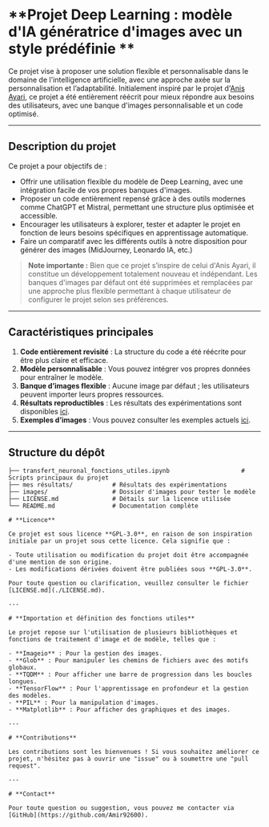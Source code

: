 # **Projet Deep Learning : modèle d'IA génératrice d'images avec un style prédéfinie **
 
Ce projet vise à proposer une solution flexible et personnalisable dans le domaine de l'intelligence artificielle, avec une approche axée sur la personnalisation et l’adaptabilité. Initialement inspiré par le projet d'[Anis Ayari](https://github.com/anisayari/Youtube-apprendre-le-deeplearning-avec-tensorflow), ce projet a été entièrement réécrit pour mieux répondre aux besoins des utilisateurs, avec une banque d'images personnalisable et un code optimisé.

---

## **Description du projet**

Ce projet a pour objectifs de :
- Offrir une utilisation flexible du modèle de Deep Learning, avec une intégration facile de vos propres banques d'images.
- Proposer un code entièrement repensé grâce à des outils modernes comme ChatGPT et Mistral, permettant une structure plus optimisée et accessible.
- Encourager les utilisateurs à explorer, tester et adapter le projet en fonction de leurs besoins spécifiques en apprentissage automatique.
- Faire un comparatif avec les différents outils à notre disposition pour générer des images (MidJourney, Leonardo IA, etc.)

> **Note importante :** Bien que ce projet s’inspire de celui d'Anis Ayari, il constitue un développement totalement nouveau et indépendant. Les banques d'images par défaut ont été supprimées et remplacées par une approche plus flexible permettant à chaque utilisateur de configurer le projet selon ses préférences.

---

## **Caractéristiques principales**

1. **Code entièrement revisité** : La structure du code a été réécrite pour être plus claire et efficace.
2. **Modèle personnalisable** : Vous pouvez intégrer vos propres données pour entraîner le modèle.
3. **Banque d’images flexible** : Aucune image par défaut ; les utilisateurs peuvent importer leurs propres ressources.
4. **Résultats reproductibles** : Les résultats des expérimentations sont disponibles [ici](https://github.com/Amir92600/Deep-learning-/tree/main/mes%20résultats).
5. **Exemples d’images** : Vous pouvez consulter les exemples actuels [ici](https://github.com/Amir92600/Deep-learning-/tree/main/images).

---

## **Structure du dépôt**

```plaintext
├── transfert_neuronal_fonctions_utiles.ipynb                    # Scripts principaux du projet
├── mes résultats/           # Résultats des expérimentations
├── images/                  # Dossier d'images pour tester le modèle
├── LICENSE.md               # Détails sur la licence utilisée
└── README.md                # Documentation complète

# **Licence**

Ce projet est sous licence **GPL-3.0**, en raison de son inspiration initiale par un projet sous cette licence. Cela signifie que :

- Toute utilisation ou modification du projet doit être accompagnée d'une mention de son origine.
- Les modifications dérivées doivent être publiées sous **GPL-3.0**.

Pour toute question ou clarification, veuillez consulter le fichier [LICENSE.md](./LICENSE.md).

---

# **Importation et définition des fonctions utiles**

Le projet repose sur l'utilisation de plusieurs bibliothèques et fonctions de traitement d'image et de modèle, telles que :

- **Imageio** : Pour la gestion des images.
- **Glob** : Pour manipuler les chemins de fichiers avec des motifs globaux.
- **TQDM** : Pour afficher une barre de progression dans les boucles longues.
- **TensorFlow** : Pour l'apprentissage en profondeur et la gestion des modèles.
- **PIL** : Pour la manipulation d'images.
- **Matplotlib** : Pour afficher des graphiques et des images.

---

# **Contributions**

Les contributions sont les bienvenues ! Si vous souhaitez améliorer ce projet, n'hésitez pas à ouvrir une "issue" ou à soumettre une "pull request".

---

# **Contact**

Pour toute question ou suggestion, vous pouvez me contacter via [GitHub](https://github.com/Amir92600).

